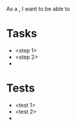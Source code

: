 As a <person>, I want to be able to <do something>

# Tasks
- <step 1>
- <step 2>
- <step n>

# Tests
- <test 1>
- <test 2>
- <test n>
